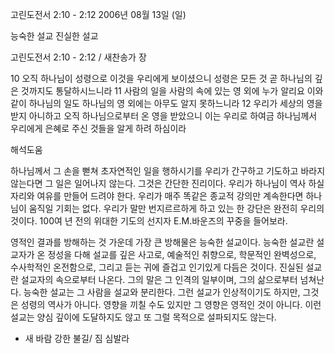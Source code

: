 고린도전서 2:10 - 2:12 
2006년 08월 13일 (일)

능숙한 설교 진실한 설교



고린도전서 2:10 - 2:12 / 새찬송가  장


10 오직 하나님이 성령으로 이것을 우리에게 보이셨으니 성령은 모든 것 곧 하나님의 깊은 것까지도 통달하시느니라 11 사람의 일을 사람의 속에 있는 영 외에 누가 알리요 이와 같이 하나님의 일도 하나님의 영 외에는 아무도 알지 못하느니라 12 우리가 세상의 영을 받지 아니하고 오직 하나님으로부터 온 영을 받았으니 이는 우리로 하여금 하나님께서 우리에게 은혜로 주신 것들을 알게 하려 하심이라

해석도움





하나님께서 그 손을 뻗쳐 초자연적인 일을 행하시기를 우리가 간구하고 기도하고 바라지 않는다면 그 일은 일어나지 않는다. 그것은 간단한 진리이다. 우리가 하나님이 역사 하실 자리와 여유를 만들어 드려야 한다. 우리가 매주 똑같은 종교적 강의만 계속한다면 하나님이 움직일 기회는 없다. 우리가 말만 번지르르하게 하고 있는 한 강단은 완전히 우리의 것이다. 100여 년 전의 위대한 기도의 선지자 E.M.바운즈의 꾸중을 들어보라.

영적인 결과를 방해하는 것 가운데 가장 큰 방해물은 능숙한 설교이다. 능숙한 설교란 설교자가 온 정성을 다해 설교를 깊은 사고로, 예술적인 취향으로, 학문적인 완벽성으로, 수사학적인 온전함으로, 그리고 듣는 귀에 즐겁고 인기있게 다듬은 것이다. 진실된 설교란 설교자의 속으로부터 나온다. 그의 말은 그 인격의 일부이며, 그의 삶으로부터 넘쳐난다. 능숙한 설교는 그 사람을 설교와 분리한다. 그런 설교가 인상적이기도 하지만, 그것은 성령의 역사가 아니다. 영향을 끼칠 수도 있지만 그 영향은 영적인 것이 아니다. 이런 설교는 양심 깊이에 도달하지도 않고 또 그럴 목적으로 설파되지도 않는다. 

- 새 바람 강한 불길/ 짐 심발라